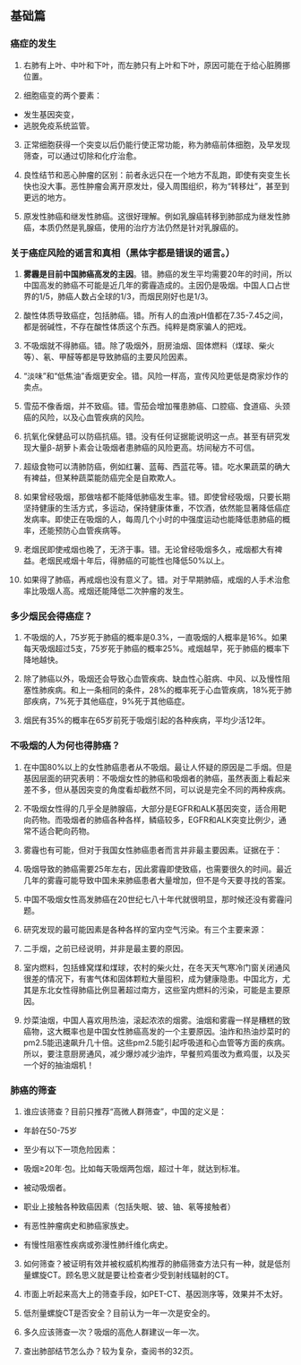 
## 基础篇

### 癌症的发生

1.  右肺有上叶、中叶和下叶，而左肺只有上叶和下叶，原因可能在于给心脏腾挪位置。
    
2.  细胞癌变的两个要素：
- 发生基因突变，
- 逃脱免疫系统监管。

3.  正常细胞获得一个突变以后仍能行使正常功能，称为肺癌前体细胞，及早发现筛查，可以通过切除和化疗治愈。
    
4.  良性结节和恶心肿瘤的区别：前者永远只在一个地方不乱跑，即使有突变生长快也没大事。恶性肿瘤会离开原发灶，侵入周围组织，称为“转移灶”，甚至到更远的地方。
    
5.  原发性肺癌和继发性肺癌。这很好理解。例如乳腺癌转移到肺部成为继发性肺癌，本质仍然是乳腺癌，使用的治疗方法仍然是针对乳腺癌的。
    

### 关于癌症风险的谣言和真相（黑体字都是错误的谣言。）

1.  **雾霾是目前中国肺癌高发的主因**。错。肺癌的发生平均需要20年的时间，所以中国高发的肺癌不可能是近几年的雾霾造成的。主因仍是吸烟。中国人口占世界的1/5，肺癌人数占全球的1/3，而烟民刚好也是1/3。
    
2.  酸性体质导致癌症，包括肺癌。错。所有人的血液pH值都在7.35-7.45之间，都是弱碱性，不存在酸性体质这个东西。纯粹是商家骗人的把戏。
    
3.  不吸烟就不得肺癌。错。除了吸烟外，厨房油烟、固体燃料（煤球、柴火等）、氡、甲醛等都是导致肺癌的主要风险因素。
    
4.  “淡味”和“低焦油”香烟更安全。错。风险一样高，宣传风险更低是商家炒作的卖点。
    
5.  雪茄不像香烟，并不致癌。错。雪茄会增加罹患肺癌、口腔癌、食道癌、头颈癌的风险，以及心血管疾病的风险。
    
6.  抗氧化保健品可以防癌抗癌。错。没有任何证据能说明这一点。甚至有研究发现大量β-胡萝卜素会让吸烟者患肺癌的风险更高。坊间秘方不可信。
    
7.  超级食物可以清肺防癌，例如红薯、蓝莓、西蓝花等。错。吃水果蔬菜的确大有裨益，但某种蔬菜能防癌完全是自欺欺人。
    
8.  如果曾经吸烟，那做啥都不能降低肺癌发生率。错。即使曾经吸烟，只要长期坚持健康的生活方式，多运动，保持健康体重，不饮酒，依然能显著降低癌症发病率。即使正在吸烟的人，每周几个小时的中强度运动也能降低患肺癌的概率，还能预防心血管疾病等。
    
9.  老烟民即使戒烟也晚了，无济于事。错。无论曾经吸烟多久，戒烟都大有裨益。老烟民戒烟十年后，得肺癌的可能性也降低50%以上。
    
10.  如果得了肺癌，再戒烟也没有意义了。错。对于早期肺癌，戒烟的人手术治愈率比吸烟人高。戒烟还能降低二次肿瘤的发生。
    

### 多少烟民会得癌症？

1.  不吸烟的人，75岁死于肺癌的概率是0.3%，一直吸烟的人概率是16%。如果每天吸烟超过5支，75岁死于肺癌的概率25%。戒烟越早，死于肺癌的概率下降地越快。
    
2.  除了肺癌以外，吸烟还会导致心血管疾病、缺血性心脏病、中风、以及慢性阻塞性肺疾病。和上一条相同的条件，28%的概率死于心血管疾病，18%死于肺部疾病，7%死于其他癌症，9%死于其他癌症。
    
3.  烟民有35%的概率在65岁前死于吸烟引起的各种疾病，平均少活12年。
    

### 不吸烟的人为何也得肺癌？

1.  在中国80%以上的女性肺癌患者从不吸烟。最让人怀疑的原因是二手烟。但是基因层面的研究表明：不吸烟女性的肺癌和吸烟者的肺癌，虽然表面上看起来差不多，但从基因突变的角度看却截然不同，可以说是完全不同的两种疾病。
    
2.  不吸烟女性得的几乎全是肺腺癌，大部分是EGFR和ALK基因突变，适合用靶向药物。而吸烟者的肺癌各种各样，鳞癌较多，EGFR和ALK突变比例少，通常不适合靶向药物。
    
3.  雾霾也有可能，但对于我国女性肺癌患者而言并非最主要因素。证据在于：
    

1.  吸烟导致的肺癌需要25年左右，因此雾霾即使致癌，也需要很久的时间。最近几年的雾霾可能导致中国未来肺癌患者大量增加，但不是今天要寻找的答案。
    
2.  中国不吸烟女性高发肺癌在20世纪七八十年代就很明显，那时候还没有雾霾问题。
    

5.  研究发现的最可能因素是各种各样的室内空气污染。有三个主要来源：
    

1.  二手烟，之前已经说明，并非是最主要的原因。
    
2.  室内燃料，包括蜂窝煤和煤球，农村的柴火灶，在冬天天气寒冷门窗关闭通风很差的情况下，有害气体和固体颗粒大量囤积，成为健康隐患。中国北方，尤其是东北女性得肺癌比例显著超过南方，这些室内燃料的污染，可能是主要原因。
    
3.  炒菜油烟，中国人喜欢用热油，滚起浓浓的烟雾。油烟和雾霾一样是糟糕的致癌物，这大概率也是中国女性肺癌高发的一个主要原因。油炸和热油炒菜时的pm2.5能迅速飙升几十倍。这些pm2.5能引起呼吸道和心血管等方面的疾病。所以，要注意厨房通风，减少爆炒减少油炸，早餐煎鸡蛋改为煮鸡蛋，以及买一个好的抽油烟机！
    

### 肺癌的筛查

1.  谁应该筛查？目前只推荐“高微人群筛查”，中国的定义是：
    

-   年龄在50-75岁
    
-   至少有以下一项危险因素：
    

-   吸烟≥20年·包。比如每天吸烟两包烟，超过十年，就达到标准。
    
-   被动吸烟者。
    
-   职业上接触各种致癌因素（包括失眠、铍、铀、氡等接触者）
    
-   有恶性肿瘤病史和肺癌家族史。
    
-   有慢性阻塞性疾病或弥漫性肺纤维化病史。
    

3.  如何筛查？被证明有效并被权威机构推荐的肺癌筛查方法只有一种，就是低剂量螺旋CT。顾名思义就是要让检查者少受到射线辐射的CT。
    
4.  市面上听起来高大上的筛查手段，如PET-CT、基因测序等，效果并不太好。
    
5.  低剂量螺旋CT是否安全？目前认为一年一次是安全的。
    
6.  多久应该筛查一次？吸烟的高危人群建议一年一次。
    
7.  查出肺部结节怎么办？较为复杂，查阅书的32页。
<!--stackedit_data:
eyJoaXN0b3J5IjpbMzY5NDUzNzYwLDk3OTU3MTEzNl19
-->
